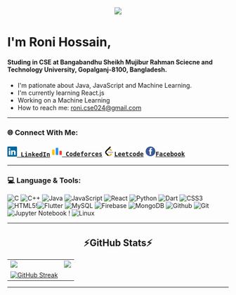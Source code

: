 <h1 align="center">
  <a href="https://git.io/typing-svg">
    <img src="https://readme-typing-svg.herokuapp.com/?lines=Hello,+There!+👋;This+is+Roni+Hossain....;Nice+to+meet+you!&center=true&size=30">
  </a>
</h1>

# I'm Roni Hossain, 
#### Studing in CSE at Bangabandhu Sheikh Mujibur Rahman Sciecne and Technology University, Gopalganj-8100, Bangladesh.
- I'm  pationate about Java, JavaScript and Machine Learning.
- I'm currently learning React.js
- Working on a Machine Learning
- How to reach me: <a href="mailto: roni.cse024@gmail.com">roni.cse024@gmail.com</a>
<hr>

<h3>🌐 Connect With Me:</h3>
<h3 style="display:flex">
  <code><a href="https://www.linkedin.com/in/roni-hossain-61b003218/" title="LinkedIn Profile"><img width="22" src="images/linkedin.svg"> LinkedIn</a></code>
  <code style="margin-left:5px"><a href="https://codeforces.com/profile/Roni24" title="Codeforces Profile"><img width="22" src="images/code-forces.png"> Codeforces</a></code>
  <code style="margin-left:5px"><a href="https://leetcode.com/Roni_024/" title="Leetcode Profile"><img width="22" src="images/leetcode.png">Leetcode</a></code>
  <code style="margin-left:5px"><a href="https://www.facebook.com/roni.hossain.024/" title="Facebook Profile"><img width="22" src="images/facebook.png">Facebook</a></code>
</h3>

<hr>
<h3>💻 Language & Tools:</h3>
<p align="center">

  ![C](https://img.shields.io/badge/c-%2300599C.svg?style=flat&logo=c%2B%2B&logoColor=white) ![C++](https://img.shields.io/badge/c++-%2300599C.svg?style=flat&logo=c%2B%2B&logoColor=white)
  ![Java](https://img.shields.io/badge/java-%23ED8B00.svg?style=flat&logo=openjdk&logoColor=white) ![JavaScript](https://img.shields.io/badge/javascript-%23323330.svg?style=flat&logo=javascript&logoColor=%23F7DF1E) ![React](https://img.shields.io/badge/react-%2320232a.svg?style=flat&logo=react&logoColor=%2361DAFB) ![Python](https://img.shields.io/badge/python-3670A0?style=flar&logo=python&logoColor=ffdd54)
  ![Dart](https://img.shields.io/badge/dart-%230175C2.svg?style=flat&logo=dart&logoColor=white) ![CSS3](https://img.shields.io/badge/css3-%231572B6.svg?style=flat&logo=css3&logoColor=white) ![HTML5](https://img.shields.io/badge/html5-%23E34F26.svg?style=flat&logo=html5&logoColor=white)!![Flutter](https://img.shields.io/badge/Flutter-%2302569B.svg?style=flat&logo=Flutter&logoColor=white) ![MySQL](https://img.shields.io/badge/mysql-%2300f.svg?style=flat&logo=mysql&logoColor=white) ![Firebase](https://img.shields.io/badge/firebase-%23039BE5.svg?style=flat&logo=firebase) ![MongoDB](https://img.shields.io/badge/MongoDB-%234ea94b.svg?style=flat&logo=mongodb&logoColor=white) ![Github](https://img.shields.io/badge/github-121013?style=flat&logo=github&logoColor=white) ![Git](https://img.shields.io/badge/git-%23F05033.svg?style=flat&logo=git&logoColor=white) ![Jupyter Notebook](https://img.shields.io/badge/jupyter-%23FA0F00.svg?style=flat&logo=jupyter&logoColor=white) ! ![Linux](https://img.shields.io/badge/Linux-FCC624?style=flat&logo=linux&logoColor=black)
</p>
<hr>

<h2 align="center">⚡GitHub Stats⚡</h2>
  <table>
  <tr>
    <td valign="top"><img src="https://github-readme-stats.vercel.app/api/top-langs/?username=Md-Roni024&layout=compact&show_icons=true&title_color=ffffff&icon_color=34abeb&text_color=daf7dc&bg_color=151515"/></td>
    <td valign="top"><img src="https://github-readme-stats.vercel.app/api?username=Md-Roni024&show_icons=true&title_color=ffffff&icon_color=34abeb&text_color=daf7dc&bg_color=151515"/></td>
      <tr>
    <td valign="top"><a href="https://git.io/streak-stats"><img src="https://github-readme-streak-stats.herokuapp.com?user=Md-Roni024&theme=dark&mode=weekly" alt="GitHub Streak" /></a></td>
  </tr>
  </tr>
</table>











  <!-- <img src="https://github-readme-activity-graph.vercel.app/graph?username=Md-Roni024&theme=react-dark&bg_color=20232a&hide_border=true" width="100%"/> -->

<hr>
